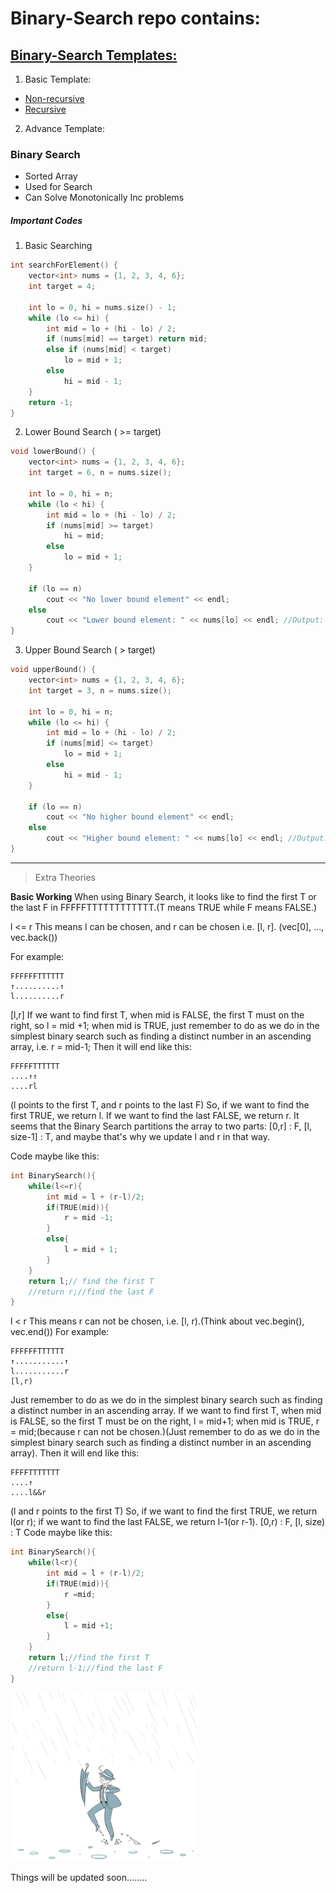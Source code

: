 # Binary-Search repo contains:

## [Binary-Search Templates:](https://github.com/Glorycs29/Binary_Search/tree/main/Binary%20Search%20templates%20)  
1. Basic Template:
  - [Non-recursive](https://github.com/Glorycs29/Binary_Search/blob/main/Binary%20Search%20templates%20/%231%20Elementary%20template/Code.cpp)
  - [Recursive](https://github.com/Glorycs29/Binary_Search/blob/main/Binary%20Search%20templates%20/%231%20Elementary%20template/Non-Recursive-Code.cpp)
  
2. Advance Template:
  





### Binary Search
* Sorted Array
* Used for Search
* Can Solve Monotonically Inc problems

##### Important Codes
1. Basic Searching
```cpp
int searchForElement() {
    vector<int> nums = {1, 2, 3, 4, 6};
    int target = 4;

    int lo = 0, hi = nums.size() - 1;
    while (lo <= hi) {
        int mid = lo + (hi - lo) / 2;
        if (nums[mid] == target) return mid;
        else if (nums[mid] < target)
            lo = mid + 1;
        else
            hi = mid - 1;
    }
    return -1;
}
```

2. Lower Bound Search ( >= target)
```cpp
void lowerBound() {
    vector<int> nums = {1, 2, 3, 4, 6};
    int target = 6, n = nums.size();

    int lo = 0, hi = n;
    while (lo < hi) {
        int mid = lo + (hi - lo) / 2;
        if (nums[mid] >= target)
            hi = mid;
        else
            lo = mid + 1;
    }

    if (lo == n)
        cout << "No lower bound element" << endl;
    else
        cout << "Lower bound element: " << nums[lo] << endl; //Output: 6
}
```

3. Upper Bound Search ( > target)
```cpp
void upperBound() {
    vector<int> nums = {1, 2, 3, 4, 6};
    int target = 3, n = nums.size();

    int lo = 0, hi = n;
    while (lo <= hi) {
        int mid = lo + (hi - lo) / 2;
        if (nums[mid] <= target)
            lo = mid + 1;
        else
            hi = mid - 1;
    }

    if (lo == n)
        cout << "No higher bound element" << endl;
    else
        cout << "Higher bound element: " << nums[lo] << endl; //Output: 4
}
```

----
> Extra Theories

**Basic Working**
When using Binary Search, it looks like to find the first T or the last F in FFFFFTTTTTTTTTTTT.(T means TRUE while F means FALSE.)

l <= r
This means l can be chosen, and r can be chosen i.e. [l, r]. (vec[0], ..., vec.back())

For example:
```
FFFFFFTTTTTT
↑..........↑
l..........r
```
[l,r]
If we want to find first T,
when mid is FALSE, the first T must on the right, so l = mid +1;
when mid is TRUE, just remember to do as we do in the simplest binary search such as finding a distinct number in an ascending array, i.e. r = mid-1;
Then it will end like this:
```
FFFFFTTTTTT
....↑↑
....rl
```
(l points to the first T, and r points to the last F)
So, if we want to find the first TRUE, we return l. If we want to find the last FALSE, we return r.
It seems that the Binary Search partitions the array to two parts:
[0,r] : F, [l, size-1] : T, and maybe that's why we update l and r in that way.

Code maybe like this:

```cpp
int BinarySearch(){
	while(l<=r){
		int mid = l + (r-l)/2;
		if(TRUE(mid)){
			r = mid -1;
		}
		else{
			l = mid + 1;
		}
	}
	return l;// find the first T
	//return r;//find the last F
}
```
l < r
This means r can not be chosen, i.e. [l, r).(Think about vec.begin(), vec.end())
For example:
```
FFFFFFTTTTTT
↑...........↑
l...........r
[l,r)
```
Just remember to do as we do in the simplest binary search such as finding a distinct number in an ascending array.
If we want to find first T,
when mid is FALSE, so the first T must be on the right, l = mid+1;
when mid is TRUE, r = mid;(because r can not be chosen.)(Just remember to do as we do in the simplest binary search such as finding a distinct number in an ascending array).
Then it will end like this:

```
FFFFTTTTTTT
....↑
....l&&r
```
(l and r points to the first T)
So, if we want to find the first TRUE, we return l(or r); if we want to find the last FALSE, we return l-1(or r-1).
[0,r) : F, [l, size) : T
Code maybe like this:

```cpp
int BinarySearch(){
    while(l<r){
        int mid = l + (r-l)/2;
        if(TRUE(mid)){
    		r =mid;
        }
        else{
        	l = mid +1;
        }
    }
    return l;//find the first T
	//return l-1;//find the last F
}
```
[![RainDance](https://github.com/Glorycs29/My_Learnings/blob/main/rain_dance.gif)]()

Things will be updated soon........
